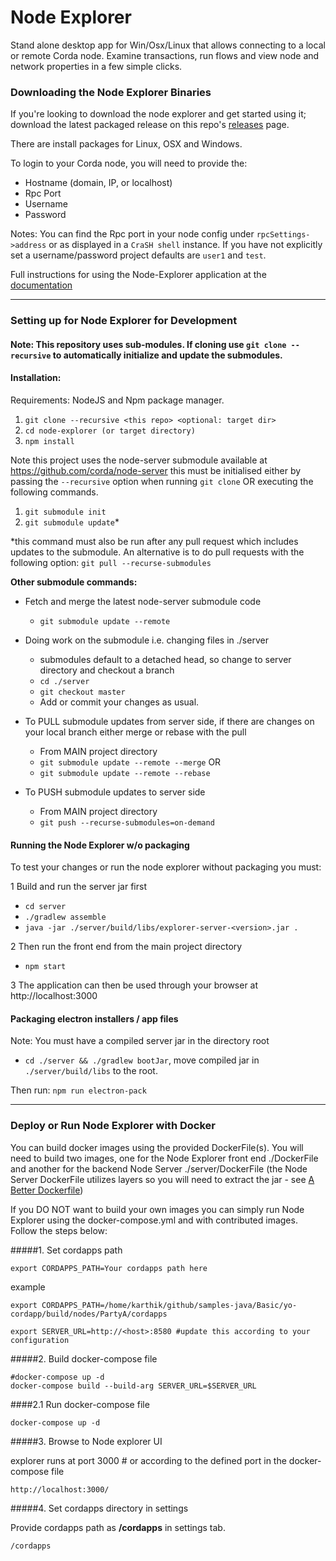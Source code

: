 # Node Explorer

Stand alone desktop app for Win/Osx/Linux that allows connecting to a local or remote Corda node. Examine transactions, run flows and view node and network properties in a few simple clicks.


### Downloading the Node Explorer Binaries

If you're looking to download the node explorer and get started using it; download the latest packaged release on this repo's [releases](https://github.com/corda/node-explorer/releases) page.

There are install packages for Linux, OSX and Windows. 

To login to your Corda node, you will need to provide the:

- Hostname (domain, IP, or localhost)
- Rpc Port
- Username
- Password

Notes: You can find the Rpc port in your node config under `rpcSettings->address` or as displayed in a `CraSH shell` instance. If you have not explicitly set a username/password project defaults are `user1` and `test`.

Full instructions for using the Node-Explorer application at the [documentation](https://docs.corda.net/docs/corda-os/4.5/node-explorer.html)

---

### Setting up for Node Explorer for Development 

#### Note: This repository uses sub-modules. If cloning use `git clone --recursive` to automatically initialize and update the submodules.

#### Installation:
Requirements: NodeJS and Npm package manager.

1) ``git clone --recursive <this repo> <optional: target dir>``
2) ``cd node-explorer (or target directory)``
3) ``npm install``

Note this project uses the node-server submodule available at https://github.com/corda/node-server this must be initialised either by passing the `--recursive` option when running `git clone` OR executing the following commands.

1) ``git submodule init``
2) ``git submodule update``* 

*this command must also be run after any pull request which includes updates to the submodule. An alternative is to do pull requests with the following option:
``git pull --recurse-submodules``

**Other submodule commands:**

* Fetch and merge the latest node-server submodule code
  - ``git submodule update --remote``

* Doing work on the submodule i.e. changing files in ./server
  - submodules default to a detached head, so change to server directory and checkout a branch
  - ``cd ./server``
  - ``git checkout master``
  - Add or commit your changes as usual.

* To PULL submodule updates from server side, if there are changes on your local branch either merge or rebase with the pull
  - From MAIN project directory
  - `` git submodule update --remote --merge `` OR
  - ``git submodule update --remote --rebase``

* To PUSH submodule updates to server side
  - From MAIN project directory
  - ``git push --recurse-submodules=on-demand``

#### Running the Node Explorer w/o packaging

To test your changes or run the node explorer without packaging you must:

1 Build and run the server jar first
- `cd server`
- `./gradlew assemble`
- `java -jar ./server/build/libs/explorer-server-<version>.jar .`

2 Then run the front end from the main project directory
- `npm start`

3 The application can then be used through your browser at http://localhost:3000

#### Packaging electron installers / app files

Note: You must have a compiled server jar in the directory root 
 - `cd ./server && ./gradlew bootJar`, move compiled jar in `./server/build/libs` to the root.

Then run: ``npm run electron-pack``

---

### Deploy or Run Node Explorer with Docker

You can build docker images using the provided DockerFile(s). You will need to build two images, one for the Node Explorer front end ./DockerFile and another for the backend Node Server ./server/DockerFile (the Node Server DockerFile utilizes layers so you will need to extract the jar - see [A Better Dockerfile](https://spring.io/guides/topicals/spring-boot-docker/))

If you DO NOT want to build your own images you can simply run Node Explorer using the docker-compose.yml and with contributed images. Follow the steps below:

#####1.  Set cordapps path

```
export CORDAPPS_PATH=Your cordapps path here
```

example

```
export CORDAPPS_PATH=/home/karthik/github/samples-java/Basic/yo-cordapp/build/nodes/PartyA/cordapps
```

```shell
export SERVER_URL=http://<host>:8580 #update this according to your configuration
```


#####2. Build docker-compose file

```shell
#docker-compose up -d
docker-compose build --build-arg SERVER_URL=$SERVER_URL
```

####2.1 Run docker-compose file

```shell
docker-compose up -d
```

#####3. Browse to Node explorer UI

explorer runs at port 3000 # or according to the defined port in the docker-compose file

```
http://localhost:3000/
```


#####4. Set cordapps directory in settings

Provide cordapps path as **/cordapps** in settings tab.

```
/cordapps
```
